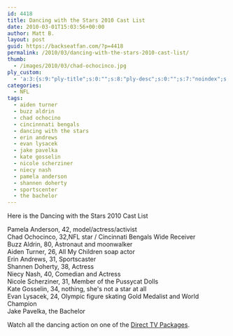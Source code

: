 ```yaml
---
id: 4418
title: Dancing with the Stars 2010 Cast List
date: 2010-03-01T15:03:56+00:00
author: Matt B.
layout: post
guid: https://backseatfan.com/?p=4418
permalink: /2010/03/dancing-with-the-stars-2010-cast-list/
thumb:
  - /images/2010/03/chad-ochocinco.jpg
ply_custom:
  - 'a:3:{s:9:"ply-title";s:0:"";s:8:"ply-desc";s:0:"";s:7:"noindex";s:0:"";}'
categories:
  - NFL
tags:
  - aiden turner
  - buzz aldrin
  - chad ochocino
  - cincinnnati bengals
  - dancing with the stars
  - erin andrews
  - evan lysacek
  - jake pavelka
  - kate gosselin
  - nicole scherziner
  - niecy nash
  - pamela anderson
  - shannen doherty
  - sportscenter
  - the bachelor
---
```


<div class="entry">
  <p>
    Here is the Dancing with the Stars 2010 Cast List
  </p>

  <p>
    Pamela Anderson, 42, model/actress/activist<br /> Chad Ochocinco, 32,NFL star / Cincinnati Bengals Wide Receiver<br /> Buzz Aldrin, 80, Astronaut and moonwalker<br /> Aiden Turner, 26, All My Children soap actor<br /> Erin Andrews, 31, Sportscaster<br /> Shannen Doherty, 38, Actress<br /> Niecy Nash, 40, Comedian and Actress<br /> Nicole Scherziner, 31, Member of the Pussycat Dolls<br /> Kate Gosselin, 34, nothing, she's not a star at all<br /> Evan Lysacek, 24, Olympic figure skating Gold Medalist and World Champion<br /> Jake Pavelka, the Bachelor
  </p>

  <p>
    Watch all the dancing action on one of the <a href="https://www.directsattv.com/directv/packages.html">Direct TV Packages</a>.
  </p>
</div>

